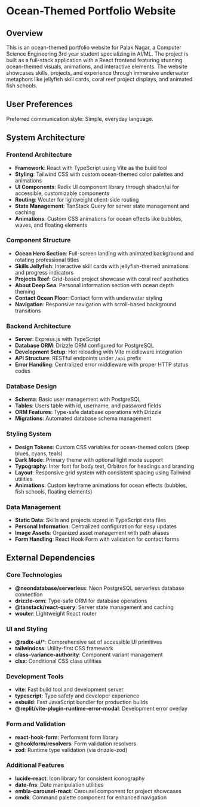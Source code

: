 # Ocean-Themed Portfolio Website

## Overview

This is an ocean-themed portfolio website for Palak Nagar, a Computer Science Engineering 3rd year student specializing in AI/ML. The project is built as a full-stack application with a React frontend featuring stunning ocean-themed visuals, animations, and interactive elements. The website showcases skills, projects, and experience through immersive underwater metaphors like jellyfish skill cards, coral reef project displays, and animated fish schools.

## User Preferences

Preferred communication style: Simple, everyday language.

## System Architecture

### Frontend Architecture
- **Framework**: React with TypeScript using Vite as the build tool
- **Styling**: Tailwind CSS with custom ocean-themed color palettes and animations
- **UI Components**: Radix UI component library through shadcn/ui for accessible, customizable components
- **Routing**: Wouter for lightweight client-side routing
- **State Management**: TanStack Query for server state management and caching
- **Animations**: Custom CSS animations for ocean effects like bubbles, waves, and floating elements

### Component Structure
- **Ocean Hero Section**: Full-screen landing with animated background and rotating professional titles
- **Skills Jellyfish**: Interactive skill cards with jellyfish-themed animations and progress indicators
- **Projects Reef**: Grid-based project showcase with coral reef aesthetics
- **About Deep Sea**: Personal information section with ocean depth theming
- **Contact Ocean Floor**: Contact form with underwater styling
- **Navigation**: Responsive navigation with scroll-based background transitions

### Backend Architecture
- **Server**: Express.js with TypeScript
- **Database ORM**: Drizzle ORM configured for PostgreSQL
- **Development Setup**: Hot reloading with Vite middleware integration
- **API Structure**: RESTful endpoints under `/api` prefix
- **Error Handling**: Centralized error middleware with proper HTTP status codes

### Database Design
- **Schema**: Basic user management with PostgreSQL
- **Tables**: Users table with id, username, and password fields
- **ORM Features**: Type-safe database operations with Drizzle
- **Migrations**: Automated database schema management

### Styling System
- **Design Tokens**: Custom CSS variables for ocean-themed colors (deep blues, cyans, teals)
- **Dark Mode**: Primary theme with optional light mode support
- **Typography**: Inter font for body text, Orbitron for headings and branding
- **Layout**: Responsive grid system with consistent spacing using Tailwind utilities
- **Animations**: Custom keyframe animations for ocean effects (bubbles, fish schools, floating elements)

### Data Management
- **Static Data**: Skills and projects stored in TypeScript data files
- **Personal Information**: Centralized configuration for easy updates
- **Image Assets**: Organized asset management with path aliases
- **Form Handling**: React Hook Form with validation for contact forms

## External Dependencies

### Core Technologies
- **@neondatabase/serverless**: Neon PostgreSQL serverless database connection
- **drizzle-orm**: Type-safe ORM for database operations
- **@tanstack/react-query**: Server state management and caching
- **wouter**: Lightweight React router

### UI and Styling
- **@radix-ui/***: Comprehensive set of accessible UI primitives
- **tailwindcss**: Utility-first CSS framework
- **class-variance-authority**: Component variant management
- **clsx**: Conditional CSS class utilities

### Development Tools
- **vite**: Fast build tool and development server
- **typescript**: Type safety and developer experience
- **esbuild**: Fast JavaScript bundler for production builds
- **@replit/vite-plugin-runtime-error-modal**: Development error overlay

### Form and Validation
- **react-hook-form**: Performant form library
- **@hookform/resolvers**: Form validation resolvers
- **zod**: Runtime type validation (via drizzle-zod)

### Additional Features
- **lucide-react**: Icon library for consistent iconography
- **date-fns**: Date manipulation utilities
- **embla-carousel-react**: Carousel component for project showcases
- **cmdk**: Command palette component for enhanced navigation
